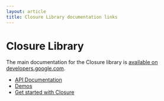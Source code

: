 ```yaml
---
layout: article
title: Closure Library documentation links
---
```


<!-- Documentation licensed under CC BY 4.0 -->
<!-- License available at https://creativecommons.org/licenses/by/4.0/ -->

# Closure Library

The main documentation for the Closure library is [available on developers.google.com](https://developers.google.com/closure/library/).

* [API Documentation](api/)
* [Demos](source/closure/goog/demos/)
* [Get started with Closure](develop/get-started.html)

